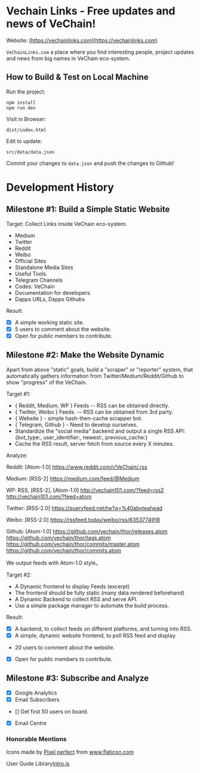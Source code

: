 # Vechain Links - Free updates and news of VeChain!

Website: [https://vechainlinks.com](https://vechainlinks.com)

`VeChainLinks.com` a place where you find interesting people, project updates and news from big names in VeChain eco-system.

## How to Build & Test on Local Machine

Run the project:
```
npm install
npm run dev
```

Visit in Browser:
```
dist/index.html
```

Edit to update:
```
src/data/data.json
```

Commit your changes to `data.json` and push the changes to Github!

# Development History

## Milestone #1: Build a Simple Static Website

Target: Collect Links inside VeChain eco-system.
- Medium
- Twitter
- Reddit
- Weibo
- Official Sites
- Standalone Media Sites
- Useful Tools.
- Telegram Channels
- Codes: VeChain
- Documentation for developers.
- Dapps URLs, Dapps Githubs

Result:
- [x] A simple working static site.
- [x] 5 users to comment about the website.
- [x] Open for public members to contribute.

## Milestone #2: Make the Website Dynamic

Apart from above "static" goals, build a "scraper" or "reporter" system, that automatically gathers information from Twitter/Medium/Reddit/Github to show "progress" of the VeChain.

Target #1:
- { Reddit, Medium, WP } Feeds -- RSS can be obtained directly.
- { Twitter, Weibo } Feeds. -- RSS can be obtained from 3rd party.
- { Website } - simple hash-then-cache scrapper bot.
- { Telegram, Github } - Need to develop ourselves.
- Standardize the "social media" backend and output a single RSS API: {bot_type:, user_identifier:, newest:, previous_cache:}
- Cache the RSS result, server fetch from source every X minutes.

Analyze:

Reddit: [Atom-1.0]
https://www.reddit.com/r/VeChain/.rss

Medium: [RSS-2]
https://medium.com/feed/@Medium

WP: RSS, [RSS-2], [Atom-1.0] 
http://vechain101.com/?feed=rss2
http://vechain101.com/?feed=atom

Twitter: [RSS-2.0]
https://queryfeed.net/tw?q=%40abyteahead

Weibo: [RSS-2.0]
https://rssfeed.today/weibo/rss/6353774918

Github: [Atom-1.0]
https://github.com/vechain/thor/releases.atom
https://github.com/vechain/thor/tags.atom
https://github.com/vechain/thor/commits/master.atom
https://github.com/vechain/thor/commits.atom

We output feeds with Atom-1.0 style。


Target #2:
- A Dynamic frontend to display Feeds (excerpt)
- The frontend should be fully static (many data rendered beforehand)
- A Dynamic Backend to collect RSS and serve API.
- Use a simple package manager to automate the build process.

Result:
- [x] A backend, to collect feeds on different platforms, and turning into RSS.
- [x] A simple, dynamic website frontend, to poll RSS feed and display.
-  20 users to comment about the website.
- [x] Open for public members to contribute.

## Milestone #3: Subscribe and Analyze

- [x] Google Analytics
- [x] Email Subscribers
- [] Get first 50 users on board.
- [x] Email Centre


### Honorable Mentions
<div>Icons made by <a href="https://www.flaticon.com/authors/pixel-perfect" title="Pixel perfect">Pixel perfect</a> from <a href="https://www.flaticon.com/" title="Flaticon">www.flaticon.com</a></div>

<p>User Guide Library<a href="https://introjs.com/">Intro.js</a><p>